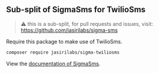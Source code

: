 ## Sub-split of SigmaSms for TwilioSms

> ⚠️ this is a sub-split, for pull requests and issues, visit: https://github.com/jasirilabs/sigma-sms

Require this package to make use of TwilioSms.


```bash
composer require jasirilabs/sigma-twiliosms
```

View the [documentation of SigmaSms]().
